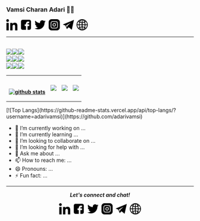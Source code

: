 ### Vamsi Charan Adari 👨‍💻
<div>
    <a href="https://www.linkedin.com/in/adarivamsi/" alt="Linkedin"><img src="https://github.com/adarivamsi/adarivamsi/blob/master/linkedin.png" height="30" width="30"></a>&nbsp;
    <a href="https://www.facebook.com/adarivamsicharan"><img src="https://github.com/adarivamsi/adarivamsi/blob/master/facebook.jpg" height="30" width="30"></a>&nbsp;
    <a href="https://twitter.com/adarivamsi" alt="Twitter"><img src="https://github.com/adarivamsi/adarivamsi/blob/master/twitter.png" height="30" width="30"></a>&nbsp;
    <a href="https://www.instagram.com/iam_adarivamsi" alt="Instagram"><img src="https://github.com/adarivamsi/adarivamsi/blob/master/instagram.png" height="30" width="30"></a>&nbsp;
     <a href="https://t.me/adarivamsi" alt="Telegram"><img src="https://github.com/adarivamsi/adarivamsi/blob/master/telegram.png" height="30" width="30"></a>&nbsp;
    <a href="https://sites.google.com/view/adarivamsi"><img src="https://github.com/adarivamsi/adarivamsi/blob/master/globe.png" height="30" width="30"></a>
</div>

<hr>
<table align="center">
<tr>
<th><br>
            
[![github stats](https://github-readme-stats.vercel.app/api?username=adarivamsi&show_icons=true)](https://github.com/adarivamsi)
</th>
<th>
<img width="10%" src="https://www.vectorlogo.zone/logos/java/java-ar21.svg">
</th>
<th>
<img width="10%" src="https://www.vectorlogo.zone/logos/kotlinlang/kotlinlang-ar21.svg">
</th>
<th>
<img width="10%" src="https://www.vectorlogo.zone/logos/android/android-ar21.svg">
</th>
<br />
<img width="10%" src="https://www.vectorlogo.zone/logos/gradle/gradle-ar21.svg">
<img width="10%" src="https://www.vectorlogo.zone/logos/circleci/circleci-ar21.svg">
<img width="10%" src="https://www.vectorlogo.zone/logos/json/json-ar21.svg">
<br />
<img width="10%" src="https://www.vectorlogo.zone/logos/mysql/mysql-ar21.svg">
<img width="10%" src="https://www.vectorlogo.zone/logos/sqlite/sqlite-ar21.svg">
<img width="10%" src="https://www.vectorlogo.zone/logos/firebase/firebase-ar21.svg">
<br /> 
<img width="10%" src="https://www.vectorlogo.zone/logos/git-scm/git-scm-ar21.svg">
<img width="10%" src="https://www.vectorlogo.zone/logos/yaml/yaml-ar21.svg">
<img width="10%" src="https://www.vectorlogo.zone/logos/gnu_bash/gnu_bash-ar21.svg">        
</th>
</tr>
</table>
[![Top Langs](https://github-readme-stats.vercel.app/api/top-langs/?username=adarivamsi)](https://github.com/adarivamsi) 

- 🔭 I’m currently working on ... 
- 🌱 I’m currently learning ...
- 👯 I’m looking to collaborate on ...
- 🤔 I’m looking for help with ...
- 💬 Ask me about ...
- 📫 How to reach me: ...
- 😄 Pronouns: ...
- ⚡ Fun fact: ...

<hr>

<p align="center">
  <i><b>Let's connect and chat!</b></i>
  <p align="center">
    <a href="https://www.linkedin.com/in/adarivamsi/" alt="Linkedin"><img src="https://github.com/adarivamsi/adarivamsi/blob/master/linkedin.png" height="30" width="30"></a>&nbsp;
    <a href="https://www.facebook.com/adarivamsicharan"><img src="https://github.com/adarivamsi/adarivamsi/blob/master/facebook.jpg" height="30" width="30"></a>&nbsp;
    <a href="https://twitter.com/adarivamsi" alt="Twitter"><img src="https://github.com/adarivamsi/adarivamsi/blob/master/twitter.png" height="30" width="30"></a>&nbsp;
    <a href="https://www.instagram.com/iam_adarivamsi" alt="Instagram"><img src="https://github.com/adarivamsi/adarivamsi/blob/master/instagram.png" height="30" width="30"></a>&nbsp;
     <a href="https://t.me/adarivamsi" alt="Telegram"><img src="https://github.com/adarivamsi/adarivamsi/blob/master/telegram.png" height="30" width="30"></a>&nbsp;
    <a href="https://sites.google.com/view/adarivamsi"><img src="https://github.com/adarivamsi/adarivamsi/blob/master/globe.png" height="30" width="30"></a>
  </p>    
</p>
